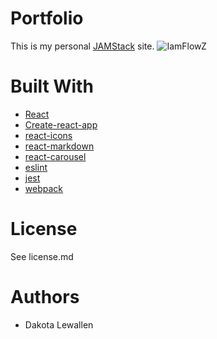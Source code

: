# Portfolio
This is my personal [JAMStack](https://jamstack.org/) site.
![IamFlowZ](https://circleci.com/gh/IamFlowZ/personal-site.svg?style=svg)

# Built With
* [React](https://reactjs.org)
* [Create-react-app](https://github.com/facebook/create-react-app)
* [react-icons](https://github.com/react-icons/react-icons)
* [react-markdown](https://github.com/rexxars/react-markdown)
* [react-carousel](https://github.com/brainhubeu/react-carousel)
* [eslint](https://github.com/eslint/eslint)
* [jest](https://jestjs.io/)
* [webpack](https://webpack.js.org/)

# License
See license.md

# Authors
* Dakota Lewallen
